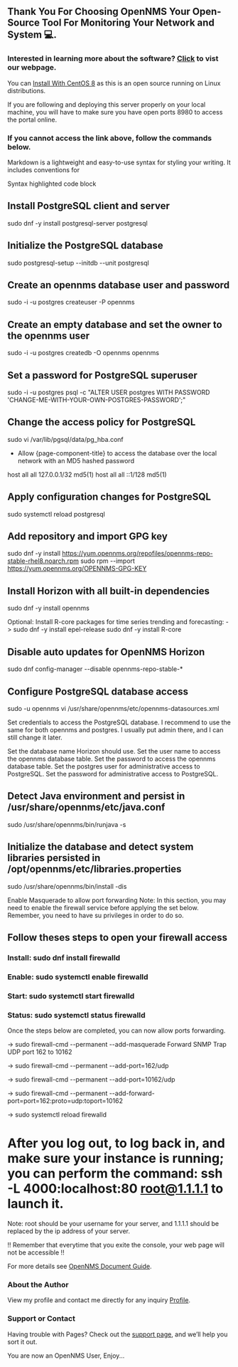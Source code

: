 ## Thank You For Choosing OpenNMS Your Open-Source Tool For Monitoring Your Network and System 💻. 
### Interested in learning more about the software? [Click](https://www.opennms.com/) to vist our webpage.

You can [Install With CentOS 8](https://github.com/franckya/openNMS.git) as this is an open source running on Linux distributions.

If you are following and deploying this server properly on your local machine, you will have to make sure you have open ports 8980 to access the portal online. 

### If you cannot access the link above, follow the commands below.

Markdown is a lightweight and easy-to-use syntax for styling your writing. It includes conventions for

Syntax highlighted code block

## Install PostgreSQL client and server 
sudo dnf -y install postgresql-server postgresql

## Initialize the PostgreSQL database
sudo postgresql-setup --initdb --unit postgresql

## Create an opennms database user and password
sudo -i -u postgres createuser -P opennms

## Create an empty database and set the owner to the opennms user 
sudo -i -u postgres createdb -O opennms opennms

## Set a password for PostgreSQL superuser
sudo -i -u postgres psql -c "ALTER USER postgres WITH PASSWORD 'CHANGE-ME-WITH-YOUR-OWN-POSTGRES-PASSWORD';"

## Change the access policy for PostgreSQL
sudo vi /var/lib/pgsql/data/pg_hba.conf

- Allow {page-component-title} to access the database over the local network with an MD5 hashed password

host    all             all             127.0.0.1/32            md5(1)
host    all             all             ::1/128                 md5(1)

## Apply configuration changes for PostgreSQL
sudo systemctl reload postgresql

## Add repository and import GPG key 
sudo dnf -y install https://yum.opennms.org/repofiles/opennms-repo-stable-rhel8.noarch.rpm 
sudo rpm --import https://yum.opennms.org/OPENNMS-GPG-KEY

## Install Horizon with all built-in dependencies
sudo dnf -y install opennms

Optional: Install R-core packages for time series trending and forecasting: 
-> sudo dnf -y install epel-release sudo dnf -y install R-core

## Disable auto updates for OpenNMS Horizon
sudo dnf config-manager --disable opennms-repo-stable-*

## Configure PostgreSQL database access 
sudo -u opennms vi /usr/share/opennms/etc/opennms-datasources.xml

Set credentials to access the PostgreSQL database. I recommend to use the same for both opennms and postgres. I usually put admin there, and I can still change it later.

Set the database name Horizon should use. Set the user name to access the opennms database table. Set the password to access the opennms database table. Set the postgres user for administrative access to PostgreSQL. Set the password for administrative access to PostgreSQL.

## Detect Java environment and persist in /usr/share/opennms/etc/java.conf
sudo /usr/share/opennms/bin/runjava -s

## Initialize the database and detect system libraries persisted in /opt/opennms/etc/libraries.properties
sudo /usr/share/opennms/bin/install -dis

Enable Masquerade to allow port forwarding Note: In this section, you may need to enable the firewall service before applying the set below. Remember, you need to have su privileges in order to do so.

## Follow theses steps to open your firewall access

### Install: sudo dnf install firewalld
### Enable: sudo systemctl enable firewalld
### Start: sudo systemctl start firewalld
### Status: sudo systemctl status firewalld

Once the steps below are completed, you can now allow ports forwarding.

-> sudo firewall-cmd --permanent --add-masquerade Forward SNMP Trap UDP port 162 to 10162

-> sudo firewall-cmd --permanent --add-port=162/udp

-> sudo firewall-cmd --permanent --add-port=10162/udp

-> sudo firewall-cmd --permanent --add-forward-port=port=162:proto=udp:toport=10162

-> sudo systemctl reload firewalld


# After you log out, to log back in, and make sure your instance is running; you can perform the command: ssh -L 4000:localhost:80 root@1.1.1.1 to launch it.
Note: root should be your username for your server, and 1.1.1.1 should be replaced by the ip address of your server. 

!! Remember that everytime that you exite the console, your web page will not be accessible !!

For more details see [OpenNMS Document Guide](https://docs.opennms.com/start-page/1.0.0/index.html).

### About the Author

View my profile and contact me directly for any inquiry [Profile](https://franckya.github.io/Yannick_Djomo/).

### Support or Contact

Having trouble with Pages? Check out the [support page](https://www.opennms.com/support/), and we’ll help you sort it out.

You are now an OpenNMS User, Enjoy...
